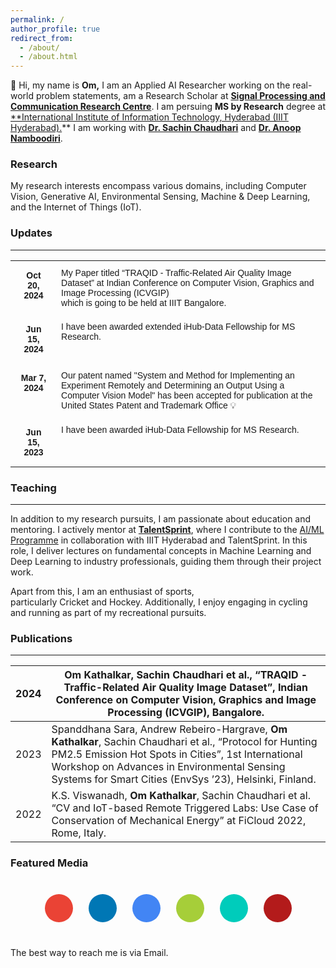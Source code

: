 ```yaml
---
permalink: /
author_profile: true
redirect_from: 
  - /about/
  - /about.html
---
```




👋 Hi, my name is **Om,** I am an Applied AI Researcher working on the real-world problem statements, am a Research Scholar at [**Signal Processing and Communication Research Centre**](https://spcrc.iiit.ac.in). I am persuing **MS by Research** degree at [**International Institute of Information Technology, Hyderabad (IIIT Hyderabad).](https://www.iiit.ac.in)** I am working with [**Dr. Sachin Chaudhari**](https://faculty.iiit.ac.in/~sachin.c/) and [**Dr. Anoop Namboodiri**](https://faculty.iiit.ac.in/~anoop/).  

### Research

My research interests encompass various domains, including Computer Vision, Generative AI, Environmental Sensing, Machine & Deep Learning, and the Internet of Things (IoT). 

### Updates

---

<style type="text/css">
.tg  {border:none;border-collapse:collapse;border-spacing:0;max-width: 100%;}
.tg td{border-style:solid;border-width:0px;font-family:Arial, sans-serif;font-size:14px;overflow:hidden;
  padding:11px 7px;word-break:normal;}
.tg th{border-style:solid;border-width:0px;font-family:Arial, sans-serif;font-size:14px;font-weight:normal;
  overflow:hidden;padding:11px 7px;word-break:normal;}
.tg .tg-7btt{
  border-color:inherit;
  font-weight:bold;
  text-align:center;
  vertical-align:top;
  padding:15px 15px; /* Added padding for more space around the dates */
}
.tg .tg-0pky{border-color:inherit;text-align:left;vertical-align:top}
</style>

<table class="tg"><tbody>
  <tr>
    <td class="tg-7btt">Oct 20, 2024</td>
    <td class="tg-0pky">My Paper titled “TRAQID - Traffic-Related Air Quality Image Dataset” at Indian Conference on Computer Vision, Graphics and Image Processing (ICVGIP)<br>which is going to be held at IIIT Bangalore.</td>
  </tr>
  <tr>
    <td class="tg-7btt">Jun 15, 2024</td>
    <td class="tg-0pky">I have been awarded extended iHub-Data Fellowship for MS Research.</td>
  </tr>
  <tr>
    <td class="tg-7btt">Mar 7, 2024</td>
    <td class="tg-0pky">Our patent named "System and Method for Implementing an Experiment Remotely and Determining an Output Using a Computer Vision Model" has been accepted for publication at the United States Patent and Trademark Office 💡</td>
  </tr>
  <tr>
    <td class="tg-7btt">Jun 15, 2023</td>
    <td class="tg-0pky">I have been awarded iHub-Data Fellowship for MS Research.</td>
  </tr>
</tbody>
</table>


### Teaching

---

In addition to my research pursuits, I am passionate about education and mentoring. I actively mentor at [**TalentSprint**](https://talentsprint.com/), where I contribute to the [AI/ML Programme](https://talentsprint.com/course/ai-machine-learning-iiit-hyderabad) in collaboration with IIIT Hyderabad and TalentSprint. In this role, I deliver lectures on fundamental concepts in Machine Learning and Deep Learning to industry professionals, guiding them through their project work.

Apart from this, I am an enthusiast of sports, particularly Cricket and Hockey. Additionally, I enjoy engaging in cycling and running as part of my recreational pursuits.

### Publications

---

|                       2024 | **Om Kathalkar**, Sachin Chaudhari et al., “TRAQID - Traffic-Related Air Quality Image Dataset”, Indian Conference on Computer Vision, Graphics and Image Processing (ICVGIP), Bangalore. |
| --- | --- |
|                       2023 | Spanddhana Sara, Andrew Rebeiro-Hargrave, **Om Kathalkar**, Sachin Chaudhari et al., “Protocol for Hunting PM2.5 Emission Hot Spots in Cities”, 1st International Workshop on Advances in Environmental Sensing Systems for Smart Cities (EnvSys ’23), Helsinki, Finland. |
|                       2022 | K.S. Viswanadh, **Om Kathalkar**, Sachin Chaudhari et al. “CV and IoT-based Remote Triggered Labs: Use Case of Conservation of Mechanical Energy” at FiCloud 2022, Rome, Italy. |

### Featured Media
<div class="text-center">
  <div class="social-links">
    <a href="mailto:om.kathalkar@research.iiit.ac.in" class="social-link email-icon">
      <i class="fas fa-envelope"></i>
    </a>
    <a href="https://www.linkedin.com/in/om-kathalkar/" class="social-link linkedin-icon">
      <i class="fab fa-linkedin"></i>
    </a>
    <a href="https://scholar.google.com/citations?user=a_lzSPoAAAAJ&hl=en" class="social-link scholar-icon">
      <i class="fas fa-graduation-cap"></i>
    </a>
    <a href="https://orcid.org/0009-0007-0884-715X" class="social-link orcid-icon">
      <i class="fab fa-orcid"></i>
    </a>
    <a href="https://www.researchgate.net/profile/Om-Kathalkar-2" class="social-link researchgate-icon">
      <i class="fab fa-researchgate"></i>
    </a>
    <a href="https://openreview.net/profile?id=~Om_Kathalkar1" class="social-link openreview-icon">
      <i class="fas fa-book-open"></i>
    </a>
  </div>
</div>

<style>
.social-links {
  display: flex;
  justify-content: center;
  flex-wrap: wrap;
  gap: 25px;
  margin-top: 40px;
  margin-bottom: 40px;
}

.social-link {
  display: inline-flex;
  align-items: center;
  justify-content: center;
  width: 45px;
  height: 45px;
  border-radius: 50%;
  text-decoration: none;
  transition: all 0.3s ease;
  font-size: 22px;
}

.social-link:hover {
  transform: translateY(-3px);
  text-decoration: none;
}

/* Email */
.email-icon {
  background: #EA4335;
  color: white;
}

/* LinkedIn */
.linkedin-icon {
  background: #0077B5;
  color: white;
}

/* Google Scholar */
.scholar-icon {
  background: #4285f4;
  color: white;
}

/* ORCID */
.orcid-icon {
  background: #A6CE39;
  color: white;
}

/* ResearchGate */
.researchgate-icon {
  background: #00CCBB;
  color: white;
}

/* OpenReview */
.openreview-icon {
  background: #B31B1B;
  color: white;
}

/* Hover effects */
.social-link:hover {
  box-shadow: 0 5px 15px rgba(0,0,0,0.2);
}
</style>

The best way to reach me is via Email.
